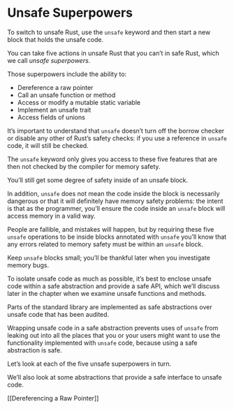 # Unsafe Superpowers

To switch to unsafe Rust, use the `unsafe` keyword and then start a new block that holds the unsafe code.

You can take five actions in unsafe Rust that you can’t in safe Rust, which we call *unsafe superpowers*.

Those superpowers include the ability to:

- Dereference a raw pointer
- Call an unsafe function or method
- Access or modify a mutable static variable
- Implement an unsafe trait
- Access fields of unions

It’s important to understand that `unsafe` doesn’t turn off the borrow checker or disable any other of Rust’s safety checks: if you use a reference in `unsafe` code, it will still be checked.

The `unsafe` keyword only gives you access to these five features that are then not checked by the compiler for memory safety.

You’ll still get some degree of safety inside of an unsafe block.



In addition, `unsafe` does not mean the code inside the block is necessarily dangerous or that it will definitely have memory safety problems: the intent is that as the programmer, you’ll ensure the code inside an `unsafe` block will access memory in a valid way.



People are fallible, and mistakes will happen, but by requiring these five `unsafe` operations to be inside blocks annotated with `unsafe` you’ll know that any errors related to memory safety must be within an `unsafe` block.

Keep `unsafe` blocks small; you’ll be thankful later when you investigate memory bugs.



To isolate unsafe code as much as possible, it’s best to enclose unsafe code within a safe abstraction and provide a safe API, which we’ll discuss later in the chapter when we examine unsafe functions and methods.

Parts of the standard library are implemented as safe abstractions over unsafe code that has been audited.

Wrapping unsafe code in a safe abstraction prevents uses of `unsafe` from leaking out into all the places that you or your users might want to use the functionality implemented with `unsafe` code, because using a safe abstraction is safe.



Let’s look at each of the five unsafe superpowers in turn.

We’ll also look at some abstractions that provide a safe interface to unsafe code.



[[Dereferencing a Raw Pointer]]
